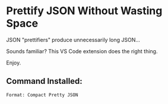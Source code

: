 # Prettify JSON Without Wasting Space

JSON "prettifiers" produce unnecessarily long JSON...

Sounds familiar? This VS Code extension does the right thing.

Enjoy.

## Command Installed:

`Format: Compact Pretty JSON`
